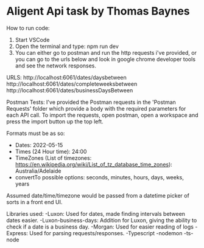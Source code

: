 # Aligent Api task by Thomas Baynes

How to run code:
1. Start VSCode
2. Open the terminal and type: npm run dev
3. You can either go to postman and run the http requests i've provided, or you can go to the urls below
and look in google chrome developer tools and see the network responses.

URLS:
http://localhost:6061/dates/daysbetween
http://localhost:6061/dates/completeweeksbetween
http://localhost:6061/dates/businessDaysBetween

Postman Tests:
I've provided the Postman requests in the 'Postman Requests' folder which provide a body with the required
parameters for each API call.
To import the requests, open postman, open a workspace and press the import button up the top left.

Formats must be as so:
  - Dates: 2022-05-15
  - Times (24 Hour time): 24:00
  - TimeZones (List of timezones: https://en.wikipedia.org/wiki/List_of_tz_database_time_zones): Australia/Adelaide
  - convertTo possible options: seconds, minutes, hours, days, weeks, years

Assumed date/time/timezone would be passed from a datetime picker of sorts in a front end UI.

Libraries used:
  -Luxon: Used for dates, made finding intervals between dates easier.
  -Luxon-business-days: Addition for Luxon, giving the ability to check if a date is a business day.
  -Morgan: Used for easier reading of logs
  -Express: Used for parsing requests/responses.
  -Typescript
  -nodemon
  -ts-node


